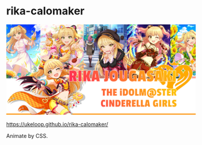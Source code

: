 # rika-calomaker
![sample](./sample/sample.png)

<https://ukeloop.github.io/rika-calomaker/>

Animate by CSS.
